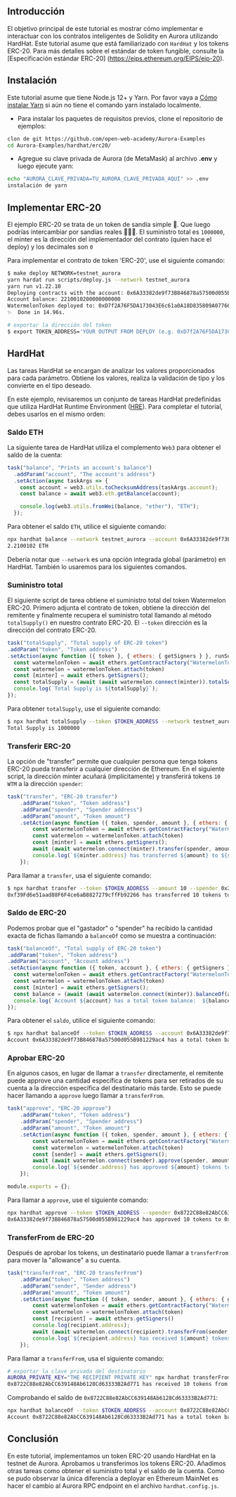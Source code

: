 ## Introducción

El objetivo principal de este tutorial es mostrar cómo implementar e interactuar con
los contratos inteligentes de Solidity en Aurora utilizando HardHat. Este tutorial asume que
está familiarizado con `HardHat` y los tokens ERC-20. Para más detalles sobre
el estándar de token fungible, consulte
la [Especificación estándar ERC-20] (https://eips.ethereum.org/EIPS/eip-20).


## Instalación

Este tutorial asume que tiene Node.js 12+ y Yarn. Por favor vaya a [Cómo instalar Yarn](https://classic.yarnpkg.com/en/docs/install#mac-stable)
si aún no tiene el comando yarn instalado localmente.

- Para instalar los paquetes de requisitos previos, clone el repositorio de ejemplos:

```bash
clon de git https://github.com/open-web-academy/Aurora-Examples
cd Aurora-Examples/hardhat/erc20/
```

- Agregue su clave privada de Aurora (de MetaMask) al archivo __.env__ y
luego ejecute yarn: <br/>

```bash
echo "AURORA_CLAVE_PRIVADA=TU_AURORA_CLAVE_PRIVADA_AQUÍ" >> .env
instalación de yarn
```


## Implementar ERC-20

El ejemplo ERC-20 se trata de un token de sandía simple 🍉. Que luego podrías intercambiar
por sandías reales 🍉🍉🍉. El suministro total es `1000000`, el
minter es la dirección del implementador del contrato (quien hace el deploy) y los decimales son `0`

Para implementar el contrato de token 'ERC-20', use el siguiente comando:

```bash
$ make deploy NETWORK=testnet_aurora
yarn hardat run scripts/deploy.js --network testnet_aurora
yarn run v1.22.10
Deploying contracts with the account: 0x6A33382de9f73B846878a57500d055B981229ac4
Account balance: 2210010200000000000
WatermelonToken deployed to: 0xD7f2A76F5DA173043E6c61a0A18D835809A07766
✨  Done in 14.96s.

# exportar la dirección del token
$ export TOKEN_ADDRESS='YOUR OUTPUT FROM DEPLOY (e.g. 0xD7f2A76F5DA173043E6c61a0A18D835809A07766)'
```


## HardHat

Las tareas HardHat se encargan de analizar los valores proporcionados para cada parámetro.
Obtiene los valores, realiza la validación de tipo y los convierte en el tipo deseado.

En este ejemplo, revisaremos un conjunto de tareas HardHat predefinidas
que utiliza HardHat Runtime Environment ([HRE](https://hardhat.org/advanced/hardhat-runtime-environment.html)). Para completar el tutorial,
debes usarlos en el mismo orden:


### Saldo ETH

La siguiente tarea de HardHat utiliza el complemento `Web3` para obtener el saldo de la cuenta:

```javascript
task("balance", "Prints an account's balance")
  .addParam("account", "The account's address")
  .setAction(async taskArgs => {
    const account = web3.utils.toChecksumAddress(taskArgs.account);
    const balance = await web3.eth.getBalance(account);

    console.log(web3.utils.fromWei(balance, "ether"), "ETH");
  });
```

Para obtener el saldo `ETH`, utilice el siguiente comando:

```bash
npx hardhat balance --network testnet_aurora --account 0x6A33382de9f73B846878a57500d055B981229ac4
2.2100102 ETH
```

Debería notar que `--network` es una opción integrada global (parámetro)
en HardHat. También lo usaremos para los siguientes comandos.


### Suministro total

El siguiente script de tarea obtiene el suministro total del token Watermelon ERC-20.
Primero adjunta el contrato de token, obtiene la dirección del remitente y finalmente 
recupera el suministro total llamando al método `totalSupply()` en nuestro contrato 
ERC-20. El `--token` dirección es la dirección del contrato ERC-20.

```javascript
task("totalSupply", "Total supply of ERC-20 token")
.addParam("token", "Token address")
.setAction(async function ({ token }, { ethers: { getSigners } }, runSuper) {
  const watermelonToken = await ethers.getContractFactory("WatermelonToken")
  const watermelon = watermelonToken.attach(token)
  const [minter] = await ethers.getSigners();
  const totalSupply = (await (await watermelon.connect(minter)).totalSupply()).toNumber()
  console.log(`Total Supply is ${totalSupply}`);
});
```

Para obtener `totalSupply`, use el siguiente comando:

```bash
$ npx hardhat totalSupply --token $TOKEN_ADDRESS --network testnet_aurora
Total Supply is 1000000
```


### Transferir ERC-20

La opción de "transfer" permite que cualquier persona que tenga tokens ERC-20 pueda transferir
a cualquier dirección de Ethereum. En el siguiente script, la dirección minter
acuñará (implícitamente) y transferirá tokens `10 WTM` a la dirección `spender`:

```javascript
task("transfer", "ERC-20 transfer")
    .addParam("token", "Token address")
    .addParam("spender", "Spender address")
    .addParam("amount", "Token amount")
    .setAction(async function ({ token, spender, amount }, { ethers: { getSigners } }, runSuper) {
        const watermelonToken = await ethers.getContractFactory("WatermelonToken")
        const watermelon = watermelonToken.attach(token)
        const [minter] = await ethers.getSigners();
        await (await watermelon.connect(minter).transfer(spender, amount)).wait()
        console.log(`${minter.address} has transferred ${amount} to ${spender}`);
    });
```

Para llamar a `transfer`, usa el siguiente comando:

```bash
$ npx hardhat transfer --token $TOKEN_ADDRESS --amount 10 --spender 0x2531a4D108619a20ACeE88C4354a50e9aC48ecfe --network testnet_aurora
0xf39Fd6e51aad88F6F4ce6aB8827279cffFb92266 has transferred 10 tokens to 0x2531a4D108619a20ACeE88C4354a50e9aC48ecfe
```


### Saldo de ERC-20

Podemos probar que el "gastador" o "spender" ha recibido la cantidad exacta de fichas
llamando a `balanceOf` como se muestra a continuación:

```javascript
task("balanceOf", "Total supply of ERC-20 token")
.addParam("token", "Token address")
.addParam("account", "Account address")
.setAction(async function ({ token, account }, { ethers: { getSigners } }, runSuper) {
  const watermelonToken = await ethers.getContractFactory("WatermelonToken")
  const watermelon = watermelonToken.attach(token)
  const [minter] = await ethers.getSigners();
  const balance = (await (await watermelon.connect(minter)).balanceOf(account)).toNumber()
  console.log(`Account ${account} has a total token balance:  ${balance} WTM`);
});
```

Para obtener el `saldo`, utilice el siguiente comando:

```bash
$ npx hardhat balanceOf --token $TOKEN_ADDRESS --account 0x6A33382de9f73B846878a57500d055B981229ac4 --network testnet_aurora
Account 0x6A33382de9f73B846878a57500d055B981229ac4 has a total token balance:  999970 WTM
```


### Aprobar ERC-20

En algunos casos, en lugar de llamar a `transfer` directamente, el remitente
puede approve una cantidad específica de tokens para ser retirados de su cuenta
a la dirección específica del destinatario más tarde. Esto se puede hacer llamando a `approve`
luego llamar a `transferFrom`.

```javascript
task("approve", "ERC-20 approve")
    .addParam("token", "Token address")
    .addParam("spender", "Spender address")
    .addParam("amount", "Token amount")
    .setAction(async function ({ token, spender, amount }, { ethers: { getSigners } }, runSuper) {
        const watermelonToken = await ethers.getContractFactory("WatermelonToken")
        const watermelon = watermelonToken.attach(token)
        const [sender] = await ethers.getSigners();
        await (await watermelon.connect(sender).approve(spender, amount)).wait()
        console.log(`${sender.address} has approved ${amount} tokens to ${spender}`);
    });

module.exports = {};
```

Para llamar a `approve`, use el siguiente comando:

```bash
npx hardhat approve --token $TOKEN_ADDRESS --spender 0x8722C88e82AbCC639148Ab6128Cd63333B2Ad771 --amount 10 --network testnet_aurora
0x6A33382de9f73B846878a57500d055B981229ac4 has approved 10 tokens to 0x8722C88e82AbCC639148Ab6128Cd63333B2Ad771
```


### TransferFrom de ERC-20

Después de aprobar los tokens, un destinatario puede llamar a `transferFrom` para mover
la "allowance" a su cuenta.

```javascript
task("transferFrom", "ERC-20 transferFrom")
    .addParam("token", "Token address")
    .addParam("sender", "Sender address")
    .addParam("amount", "Token amount")
    .setAction(async function ({ token, sender, amount }, { ethers: { getSigners } }, runSuper) {
        const watermelonToken = await ethers.getContractFactory("WatermelonToken")
        const watermelon = watermelonToken.attach(token)
        const [recipient] = await ethers.getSigners()
        console.log(recipient.address);
        await (await watermelon.connect(recipient).transferFrom(sender, recipient.address, amount)).wait()
        console.log(`${recipient.address} has received ${amount} tokens from ${sender}`)
    });
```

Para llamar a `transferFrom`, usa el siguiente comando:

```bash
# exportar la clave privada del destinatario
AURORA_PRIVATE_KEY="THE RECIPIENT PRIVATE KEY" npx hardhat transferFrom --token $TOKEN_ADDRESS --sender 0x6A33382de9f73B846878a57500d055B981229ac4  --amount 10 --network testnet_aurora
0x8722C88e82AbCC639148Ab6128Cd63333B2Ad771 has received 10 tokens from 0x6A33382de9f73B846878a57500d055B981229ac4
```

Comprobando el saldo de `0x8722C88e82AbCC639148Ab6128Cd63333B2Ad771`:

```bash
npx hardhat balanceOf --token $TOKEN_ADDRESS --account 0x8722C88e82AbCC639148Ab6128Cd63333B2Ad771  --network testnet_aurora
Account 0x8722C88e82AbCC639148Ab6128Cd63333B2Ad771 has a total token balance:  10 WTM
```


## Conclusión

En este tutorial, implementamos un token ERC-20 usando HardHat en la testnet de Aurora.
Aprobamos u transferimos los tokens ERC-20.
Añadimos otras tareas como obtener el suministro total y el saldo de la cuenta.
Como se pudo observar la única diferencia a deployar en Ethereum MainNet es hacer el 
cambio al Aurora RPC endpoint en el archivo `hardhat.config.js`.